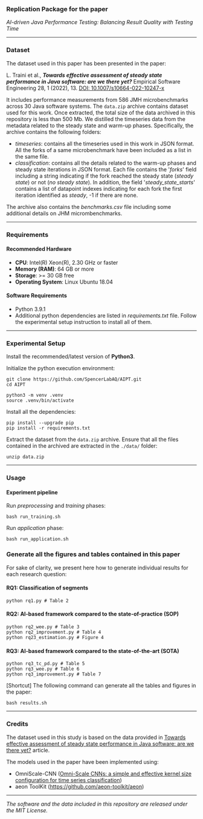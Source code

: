 ### Replication Package for the paper

*AI-driven Java Performance Testing: Balancing Result Quality with Testing Time*

---
### Dataset

The dataset used in this paper has been presented in the paper:

L. Traini et al., ***Towards effective assessment of steady state performance in Java software: are we there yet?*** Empirical Software Engineering 28, 1 (2022), 13. [DOI: 10.1007/s10664-022-10247-x](https://doi.org/10.1007/s10664-022-10247-x)

It includes performance measurements from 586 JMH microbenchmarks across 30 Java software systems. 
The `data.zip` archive contains dataset used for this work. Once extracted, the total size of the data archived in this repository is less than 500 Mb.
We distilled the timeseries data from the metadata related to the steady state and warm-up phases.
Specifically, the archive contains the following folders:
- *timeseries*: contains all the timeseries used in this work in JSON format. All the forks of a same microbenchmark have been included as a list in the same file.
- *classification*: contains all the details related to the warm-up phases and steady state iterations in JSON format. Each file contains the '*forks*' field including a string indicating if the fork reached the steady state (*steady state*) or not (*no steady state*). In addition, the field '*steady_state_starts*' contains a list of datapoint indexes indicating for each fork the first iteration identified as *steady*, -1 if there are none.

The archive also contains the *benchmarks.csv* file including some additional details on JHM micrombenchmarks.

---
### Requirements

#### Recommended Hardware

- **CPU**: Intel(R) Xeon(R), 2.30 GHz or faster
- **Memory (RAM)**: 64 GB or more
- **Storage**: >= 30 GB free
- **Operating System**: Linux Ubuntu 18.04

#### Software Requirements
- Python 3.9.1
- Additional python dependencies are listed in *requirements.txt* file. Follow the experimental setup instruction to install all of them.

---
### Experimental Setup
 
Install the recommended/latest version of **Python3**.

Initialize the python execution environment:
```shell
git clone https://github.com/SpencerLabAQ/AIPT.git
cd AIPT

python3 -m venv .venv
source .venv/bin/activate
```

Install all the dependencies:
```shell
pip install --upgrade pip
pip install -r requirements.txt
```

Extract the dataset from the `data.zip` archive.
Ensure that all the files contained in the archived are extracted in the `./data/` folder:
```shell
unzip data.zip
```

---
### Usage

#### Experiment pipeline
Run *preprocessing* and *training* phases:
```shell
bash run_training.sh
```

Run *application* phase:
```shell
bash run_application.sh
```

### Generate all the figures and tables contained in this paper

For sake of clarity, we present here how to generate individual results for each research question:

#### RQ1: Classification of segments
```shell
python rq1.py # Table 2
```

#### RQ2: AI-based framework compared to the state-of-practice (SOP)
```shell
python rq2_wee.py # Table 3
python rq2_improvement.py # Table 4
python rq23_estimation.py # Figure 4
```

#### RQ3: AI-based framework compared to the state-of-the-art (SOTA)
```shell
python rq3_tc_pd.py # Table 5
python rq3_wee.py # Table 6
python rq3_improvement.py # Table 7
```

[Shortcut] The following command can generate all the tables and figures in the paper:
```shell
bash results.sh 
```

---
### Credits

The dataset used in this study is based on the data provided in <a href="https://doi.org/10.1007/s10664-022-10247-x">Towards effective assessment of steady state performance in Java software: are we there yet?</a> article. 

The models used in the paper have been implemented using:
- OmniScale-CNN (<a href="https://doi.org/10.48550/arXiv.2002.10061">Omni-Scale CNNs: a simple and effective kernel size configuration for time series classification</a>)
- aeon ToolKit (https://github.com/aeon-toolkit/aeon)

---
*The software and the data included in this repository are released under the MIT License.*